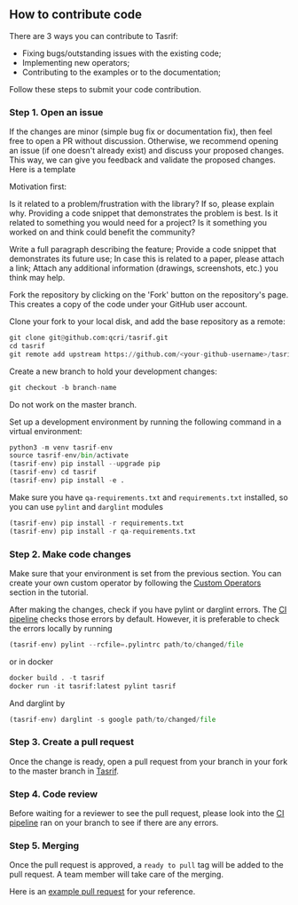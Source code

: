 ## How to contribute code

There are 3 ways you can contribute to Tasrif:
- Fixing bugs/outstanding issues with the existing code;
- Implementing new operators;
- Contributing to the examples or to the documentation;

Follow these steps to submit your code contribution.

### Step 1. Open an issue

If the changes are minor (simple bug fix or documentation fix), then feel free
to open a PR without discussion. Otherwise, we recommend opening an issue (if one doesn't already
exist) and discuss your proposed changes. This way, we can give you feedback
and validate the proposed changes. Here is a template


Motivation first:

Is it related to a problem/frustration with the library? If so, please explain why. Providing a code snippet that demonstrates the problem is best.
Is it related to something you would need for a project?
Is it something you worked on and think could benefit the community?

Write a full paragraph describing the feature;
Provide a code snippet that demonstrates its future use;
In case this is related to a paper, please attach a link;
Attach any additional information (drawings, screenshots, etc.) you think may help.


Fork the repository by clicking on the 'Fork' button on the repository's page. This creates a copy of the code under your GitHub user account.

Clone your fork to your local disk, and add the base repository as a remote:

```python
git clone git@github.com:qcri/tasrif.git
cd tasrif
git remote add upstream https://github.com/<your-github-username>/tasrif.git
```

Create a new branch to hold your development changes:

```python
git checkout -b branch-name
```

Do not work on the master branch.

Set up a development environment by running the following command in a virtual environment:

```python
python3 -m venv tasrif-env
source tasrif-env/bin/activate
(tasrif-env) pip install --upgrade pip
(tasrif-env) cd tasrif
(tasrif-env) pip install -e .
```

Make sure you have `qa-requirements.txt` and `requirements.txt` installed, so you can use `pylint` and `darglint` modules

```python
(tasrif-env) pip install -r requirements.txt
(tasrif-env) pip install -r qa-requirements.txt
```

### Step 2. Make code changes

Make sure that your environment is set from the previous section. You can create your own custom operator by following the [Custom Operators](https://tasrif.qcri.org/custom-operators.html) section in the tutorial.

After making the changes, check if you have pylint or darglint errors. The [CI pipeline](https://github.com/qcrisw/tasrif/actions) checks those errors by default. However, it is preferable to check the errors locally by running

```python
(tasrif-env) pylint --rcfile=.pylintrc path/to/changed/file
```

or in docker

```python
docker build . -t tasrif
docker run -it tasrif:latest pylint tasrif
```

And darglint by

```python
(tasrif-env) darglint -s google path/to/changed/file
```


### Step 3. Create a pull request

Once the change is ready, open a pull request from your branch in your fork to
the master branch in [Tasrif](https://github.com/qcri/tasrif).

### Step 4. Code review

Before waiting for a reviewer to see the pull request, please look into the [CI pipeline](https://github.com/qcrisw/tasrif/actions) ran on your branch to see if there are any errors.

### Step 5. Merging

Once the pull request is approved, a `ready to pull` tag will be added to the
pull request. A team member will take care of the merging.

Here is an [example pull request](https://github.com/qcri/tasrif/pull/5)
for your reference.
